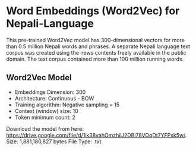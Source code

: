 # Word Embeddings (Word2Vec) for Nepali-Language

This pre-trained Word2Vec model has 300-dimensional vectors for more than 0.5 million Nepali words and phrases. A separate Nepali language text corpus was created using the news contents freely available in the public domain. The text corpus contained more than 100 million running words.

<h2>Word2Vec Model</h2>
<ul>
<li>Embeddings Dimension: 300</li>

<li>Architecture: Continuous - BOW</li>

<li>Training algorithm: Negative sampling = 15</li>

<li>Context (window) size: 10</li>

<li>Token minimum count: 2</li>
</ul>

Download the model from here: https://drive.google.com/file/d/1ik38vahOmzhiU2DBi78VOqDt7YFPsk5w/.
Size: 1,881,180,827 bytes
File Type: .txt
